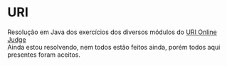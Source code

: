 # URI
Resolução em Java dos exercícios dos diversos módulos do [URI Online Judge](https://www.urionlinejudge.com.br/judge/pt)  
Ainda estou resolvendo, nem todos estão feitos ainda, porém todos aqui presentes foram aceitos.  
